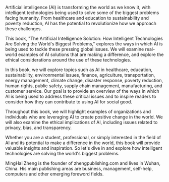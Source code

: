 
Artificial intelligence (AI) is transforming the world as we know it, with intelligent technologies being used to solve some of the biggest problems facing humanity. From healthcare and education to sustainability and poverty reduction, AI has the potential to revolutionize how we approach these challenges.

This book, "The Artificial Intelligence Solution: How Intelligent Technologies Are Solving the World's Biggest Problems," explores the ways in which AI is being used to tackle these pressing global issues. We will examine real-world examples of AI solutions that are making a difference, and explore the ethical considerations around the use of these technologies.

In this book, we will explore topics such as AI in healthcare, education, sustainability, environmental issues, finance, agriculture, transportation, energy management, climate change, disaster response, poverty reduction, human rights, public safety, supply chain management, manufacturing, and customer service. Our goal is to provide an overview of the ways in which AI is being used to address these critical issues and to inspire readers to consider how they can contribute to using AI for social good.

Throughout this book, we will highlight examples of organizations and individuals who are leveraging AI to create positive change in the world. We will also examine the ethical implications of AI, including issues related to privacy, bias, and transparency.

Whether you are a student, professional, or simply interested in the field of AI and its potential to make a difference in the world, this book will provide valuable insights and inspiration. So let's dive in and explore how intelligent technologies are solving the world's biggest problems.

MingHai Zheng is the founder of zhengpublishing.com and lives in Wuhan, China. His main publishing areas are business, management, self-help, computers and other emerging foreword fields.
